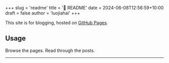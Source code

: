 +++
slug = 'readme'
title = '📎 README'
date = 2024-06-08T12:56:59+10:00
draft = false
author = 'luojiahai'
+++

This site is for blogging, hosted on [GitHub Pages](https://pages.github.com/).

## Usage

Browse the pages. Read through the posts.

---
